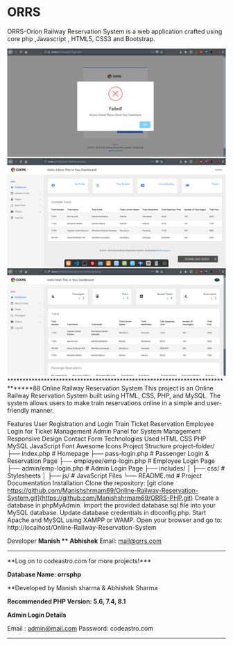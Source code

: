 # ORRS
ORRS-Orion Railway Reservation  System is a web application crafted using core php ,Javascript , HTML5, CSS3 and Bootstrap.<br>

![main screen 1](https://github.com/MartMbithi/OTRS/blob/master/swal.png)
![main screen 2](https://github.com/MartMbithi/OTRS/blob/master/pass-dashboard.png)
![main screen 3](https://github.com/MartMbithi/OTRS/blob/master/emp-dashboard.png)
******************************************************************************88
Online Railway Reservation System
This project is an Online Railway Reservation System built using HTML, CSS, PHP, and MySQL. The system allows users to make train reservations online in a simple and user-friendly manner.

Features
User Registration and Login
Train Ticket Reservation
Employee Login for Ticket Management
Admin Panel for System Management
Responsive Design
Contact Form
Technologies Used
HTML
CSS
PHP
MySQL
JavaScript
Font Awesome Icons
Project Structure
project-folder/
├── index.php               # Homepage
├── pass-login.php          # Passenger Login & Reservation Page
├── employee/emp-login.php   # Employee Login Page
├── admin/emp-login.php      # Admin Login Page
├── includes/
│   ├── css/                # Stylesheets
│   ├── js/                 # JavaScript Files
└── README.md               # Project Documentation
Installation
Clone the repository:
[git clone https://github.com/Manishshrmam69/Online-Railway-Reservation-System.git](https://github.com/Manishshrmam69/ORRS-PHP.git)
Create a database in phpMyAdmin.
Import the provided database.sql file into your MySQL database.
Update database credentials in dbconfig.php.
Start Apache and MySQL using XAMPP or WAMP.
Open your browser and go to:
http://localhost/Online-Railway-Reservation-System


Developer
**Manish ** Abhishek**
Email: mail@orrs.com
<hr>
**Log on to codeastro.com for more projects!***

**Database Name: orrsphp**

**Developed by Manish sharma & Abhishek Sharma

**Recommended PHP Version: 5.6, 7.4, 8.1**


**Admin Login Details**

Email   : admin@mail.com
Password: codeastro.com
<hr>


